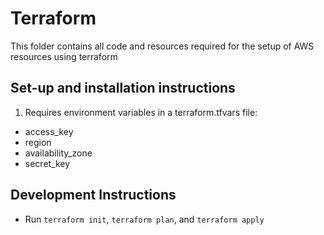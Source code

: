# Terraform

This folder contains all code and resources required for the setup of AWS resources using terraform

## Set-up and installation instructions

1. Requires environment variables in a terraform.tfvars file:

- access_key
- region
- availability_zone
- secret_key

## Development Instructions

- Run `terraform init`, `terraform plan`, and `terraform apply`
